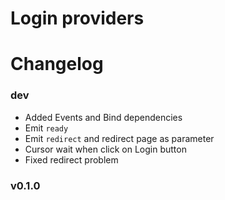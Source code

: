# Login providers

# Changelog

### dev
 - Added Events and Bind dependencies
 - Emit `ready`
 - Emit `redirect` and redirect page as parameter
 - Cursor wait when click on Login button
 - Fixed redirect problem

### v0.1.0
